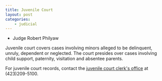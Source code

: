 ```yaml
---
title: Juvenile Court
layout: post
categories:
    - judicial
---
```


+ Judge Robert Philyaw

Juvenile court covers cases involving minors alleged to be delinquent, unruly, dependent or neglected. The court presides over cases involving child support, paternity, visitation and absentee parents.

For juvenile court records, contact the [juvenile court clerk's office](http://www.hamiltontn.gov/courts/JuvenileClerk/default.aspx) at (423)209-5100.